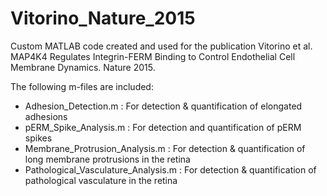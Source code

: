 # Vitorino_Nature_2015
Custom MATLAB code created and used for the publication Vitorino et al. MAP4K4 Regulates Integrin-FERM Binding to Control Endothelial Cell Membrane Dynamics. Nature 2015.

The following m-files are included:
- Adhesion_Detection.m : For detection & quantification of elongated adhesions
- pERM_Spike_Analysis.m : For detection and quantification of pERM spikes
- Membrane_Protrusion_Analysis.m : For detection & quantification of long membrane protrusions in the retina
- Pathological_Vasculature_Analysis.m : For detection & quantification of pathological vasculature in the retina
